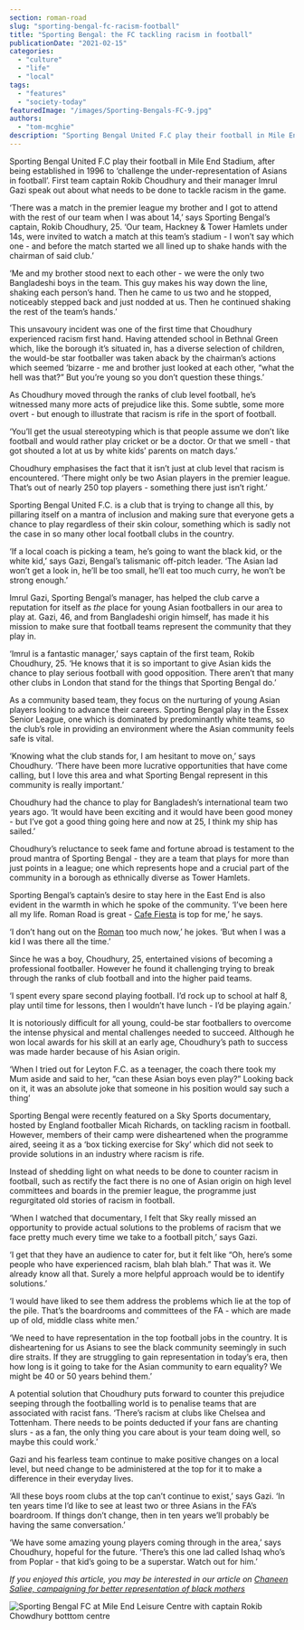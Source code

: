 ```yaml
---
section: roman-road
slug: "sporting-bengal-fc-racism-football"
title: "Sporting Bengal: the FC tackling racism in football"
publicationDate: "2021-02-15"
categories: 
  - "culture"
  - "life"
  - "local"
tags: 
  - "features"
  - "society-today"
featuredImage: "/images/Sporting-Bengals-FC-9.jpg"
authors: 
  - "tom-mcghie"
description: "Sporting Bengal United F.C play their football in Mile End Stadium, after being established in 1996 to ‘challenge the underrepresentation of Asians in football’. Team captain Rokib Choudhury and their manager Imrul Gazi speak out about what needs to be done to tackle racism in the game."
---
```


Sporting Bengal United F.C play their football in Mile End Stadium, after being established in 1996 to ‘challenge the under-representation of Asians in football’. First team captain Rokib Choudhury and their manager Imrul Gazi speak out about what needs to be done to tackle racism in the game.

‘There was a match in the premier league my brother and I got to attend with the rest of our team when I was about 14,’ says Sporting Bengal’s captain, Rokib Choudhury, 25. ‘Our team, Hackney & Tower Hamlets under 14s, were invited to watch a match at this team’s stadium - I won’t say which one - and before the match started we all lined up to shake hands with the chairman of said club.’

‘Me and my brother stood next to each other - we were the only two Bangladeshi boys in the team. This guy makes his way down the line, shaking each person’s hand. Then he came to us two and he stopped, noticeably stepped back and just nodded at us. Then he continued shaking the rest of the team’s hands.’

This unsavoury incident was one of the first time that Choudhury experienced racism first hand. Having attended school in Bethnal Green which, like the borough it’s situated in, has a diverse selection of children, the would-be star footballer was taken aback by the chairman’s actions which seemed ‘bizarre - me and brother just looked at each other, “what the hell was that?” But you’re young so you don’t question these things.’ 

As Choudhury moved through the ranks of club level football, he’s witnessed many more acts of prejudice like this. Some subtle, some more overt - but enough to illustrate that racism is rife in the sport of football. 

‘You’ll get the usual stereotyping which is that people assume we don’t like football and would rather play cricket or be a doctor. Or that we smell - that got shouted a lot at us by white kids’ parents on match days.’ 

Choudhury emphasises the fact that it isn’t just at club level that racism is encountered. ‘There might only be two Asian players in the premier league. That’s out of nearly 250 top players - something there just isn’t right.’

Sporting Bengal United F.C. is a club that is trying to change all this, by pillaring itself on a mantra of inclusion and making sure that everyone gets a chance to play regardless of their skin colour, something which is sadly not the case in so many other local football clubs in the country.

‘If a local coach is picking a team, he’s going to want the black kid, or the white kid,’ says Gazi, Bengal’s talismanic off-pitch leader. ‘The Asian lad won’t get a look in, he’ll be too small, he’ll eat too much curry, he won’t be strong enough.’ 

Imrul Gazi, Sporting Bengal’s manager, has helped the club carve a reputation for itself as _the_ place for young Asian footballers in our area to play at. Gazi, 46, and from Bangladeshi origin himself, has made it his mission to make sure that football teams represent the community that they play in. 

‘Imrul is a fantastic manager,’ says captain of the first team, Rokib Choudhury, 25. ‘He knows that it is so important to give Asian kids the chance to play serious football with good opposition. There aren’t that many other clubs in London that stand for the things that Sporting Bengal do.’ 

As a community based team, they focus on the nurturing of young Asian players looking to advance their careers. Sporting Bengal play in the Essex Senior League, one which is dominated by predominantly white teams, so the club’s role in providing an environment where the Asian community feels safe is vital.

‘Knowing what the club stands for, I am hesitant to move on,’ says Choudhury. ‘There have been more lucrative opportunities that have come calling, but I love this area and what Sporting Bengal represent in this community is really important.’ 

Choudhury had the chance to play for Bangladesh’s international team two years ago. ‘It would have been exciting and it would have been good money - but I’ve got a good thing going here and now at 25, I think my ship has sailed.’

Choudhury’s reluctance to seek fame and fortune abroad is testament to the proud mantra of Sporting Bengal - they are a team that plays for more than just points in a league; one which represents hope and a crucial part of the community in a borough as ethnically diverse as Tower Hamlets.

Sporting Bengal’s captain’s desire to stay here in the East End is also evident in the warmth in which he spoke of the community. ‘I’ve been here all my life. Roman Road is great - [Cafe Fiesta](https://romanroadlondon.com/fiesta-cafe-sean-oconnor-photoessay/) is top for me,’ he says. 

‘I don’t hang out on the [Roman](https://romanroadlondon.com/best-things-to-do-on-roman-road-market/) too much now,’ he jokes. ‘But when I was a kid I was there all the time.’

Since he was a boy, Choudhury, 25, entertained visions of becoming a professional footballer. However he found it challenging trying to break through the ranks of club football and into the higher paid teams. 

‘I spent every spare second playing football. I’d rock up to school at half 8, play until time for lessons, then I wouldn’t have lunch - I’d be playing again.’ 

It is notoriously difficult for all young, could-be star footballers to overcome the intense physical and mental challenges needed to succeed. Although he won local awards for his skill at an early age, Choudhury’s path to success was made harder because of his Asian origin.

‘When I tried out for Leyton F.C. as a teenager, the coach there took my Mum aside and said to her, “can these Asian boys even play?” Looking back on it, it was an absolute joke that someone in his position would say such a thing’

Sporting Bengal were recently featured on a Sky Sports documentary, hosted by England footballer Micah Richards, on tackling racism in football. However, members of their camp were disheartened when the programme aired, seeing it as a ‘box ticking exercise for Sky’ which did not seek to provide solutions in an industry where racism is rife.

Instead of shedding light on what needs to be done to counter racism in football, such as rectify the fact there is no one of Asian origin on high level committees and boards in the premier league, the programme just regurgitated old stories of racism in football. 

‘When I watched that documentary, I felt that Sky really missed an opportunity to provide actual solutions to the problems of racism that we face pretty much every time we take to a football pitch,’ says Gazi. 

‘I get that they have an audience to cater for, but it felt like “Oh, here’s some people who have experienced racism, blah blah blah.” That was it. We already know all that. Surely a more helpful approach would be to identify solutions.’

‘I would have liked to see them address the problems which lie at the top of the pile. That’s the boardrooms and committees of the FA - which are made up of old, middle class white men.’

‘We need to have representation in the top football jobs in the country. It is disheartening for us Asians to see the black community seemingly in such dire straits. If they are struggling to gain representation in today’s era, then how long is it going to take for the Asian community to earn equality? We might be 40 or 50 years behind them.’

A potential solution that Choudhury puts forward to counter this prejudice seeping through the footballing world is to penalise teams that are associated with racist fans. ‘There’s racism at clubs like Chelsea and Tottenham. There needs to be points deducted if your fans are chanting slurs - as a fan, the only thing you care about is your team doing well, so maybe this could work.’ 

Gazi and his fearless team continue to make positive changes on a local level, but need change to be administered at the top for it to make a difference in their everyday lives. 

‘All these boys room clubs at the top can’t continue to exist,’ says Gazi. ‘In ten years time I’d like to see at least two or three Asians in the FA’s boardroom. If things don’t change, then in ten years we’ll probably be having the same conversation.’ 

‘We have some amazing young players coming through in the area,’ says Choudhury, hopeful for the future. ‘There’s this one lad called Ishaq who’s from Poplar - that kid’s going to be a superstar. Watch out for him.’ 

_If you enjoyed this article, you may be interested in our article on [Chaneen Saliee, campaigning for better representation of black mothers](https://romanroadlondon.com/chaneen-saliee-mum-influencer/)_

![Sporting Bengal FC at Mile End Leisure Centre with captain Rokib Chowdhury botttom centre](/images/Sporting-Bengals-FC-7-1024x683.jpg)
